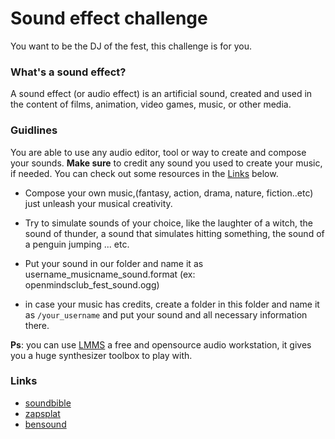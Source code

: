 # Sound effect challenge

You want to be the DJ of the fest, this challenge is for you.

### What's a sound effect?
A sound effect (or audio effect) is an artificial sound, created and used in the content of films, animation, video games, music, or other media.

### Guidlines
You are able to use any audio editor, tool or way to create and compose your sounds.
**Make sure** to credit any sound you used to create your music, if needed. You can check out some resources in the [Links](#Links) below.

- Compose your own music,(fantasy, action, drama, nature, fiction..etc) just unleash your musical creativity. 

- Try to simulate sounds of your choice, like the laughter of a witch, the sound of thunder, a sound that simulates hitting something, the sound of a penguin jumping ... etc.
- Put your sound in our folder and name it as username_musicname_sound.format (ex: openmindsclub_fest_sound.ogg)
- in case your music has credits, create a folder in this folder and name it as `/your_username` and put your sound and all necessary information there.

**Ps**: you can use [LMMS](https://lmms.io/) a free and opensource audio workstation, it gives you a huge synthesizer toolbox to play with.

### Links ###
- [soundbible](https://soundbible.com/free-sound-effects-1.html)             
- [zapsplat](https://www.zapsplat.com/sound-effect-categories)        
- [bensound](https://www.bensound.com/)

